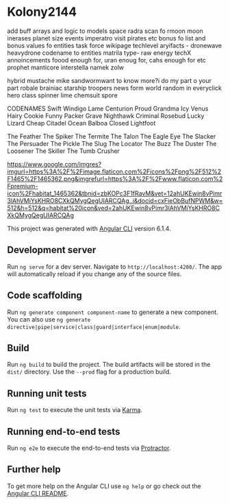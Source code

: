 # Kolony2144

add buff arrays and logic to models
space radra scan fo rmoon
moon inerases planet size
events imperatro visit pirates etc
bonus fo list and bonus values fo entities
task force
wikipage
techlevel
aryifacts - dronewave
heavydrone
codename to entities
matrila type- raw energy techX
annoincements foood enough for, uran enoug for, cahs enough for etc
prophet
manticore
interstella
namek
zolw

hybrid
mustache
mike
sandwormwant to know more?i do my part o your part
robale
brainiac
starship troopers
news form world random in everyclick 
hero class
spinner lime
chemsuit
spore





CODENAMES
Swift Windigo
Lame Centurion
Proud Grandma
Icy Venus
Hairy Cookie
Funny Packer
Grave Nighthawk
Criminal Rosebud
Lucky Lizard
Cheap Citadel
Ocean Balboa
Closed Lightfoot


The Feather
The Spiker
The Termite
The Talon
The Eagle Eye
The Slacker
The Persuader
The Pickle
The Slug
The Locator
The Buzz
The Duster
The Loosener
The Skiller
The Tumb Crusher











https://www.google.com/imgres?imgurl=https%3A%2F%2Fimage.flaticon.com%2Ficons%2Fpng%2F512%2F1465%2F1465362.png&imgrefurl=https%3A%2F%2Fwww.flaticon.com%2Fpremium-icon%2Fhabitat_1465362&tbnid=zbKOPc3F1fRavM&vet=12ahUKEwin8vPimr3lAhVMiYsKHRO8CXkQMygQegUIARCQAg..i&docid=cxFieObBufNPWM&w=512&h=512&q=habitat%20icon&ved=2ahUKEwin8vPimr3lAhVMiYsKHRO8CXkQMygQegUIARCQAg





This project was generated with [Angular CLI](https://github.com/angular/angular-cli) version 6.1.4.

## Development server

Run `ng serve` for a dev server. Navigate to `http://localhost:4200/`. The app will automatically reload if you change any of the source files.

## Code scaffolding

Run `ng generate component component-name` to generate a new component. You can also use `ng generate directive|pipe|service|class|guard|interface|enum|module`.

## Build

Run `ng build` to build the project. The build artifacts will be stored in the `dist/` directory. Use the `--prod` flag for a production build.

## Running unit tests

Run `ng test` to execute the unit tests via [Karma](https://karma-runner.github.io).

## Running end-to-end tests

Run `ng e2e` to execute the end-to-end tests via [Protractor](http://www.protractortest.org/).

## Further help

To get more help on the Angular CLI use `ng help` or go check out the [Angular CLI README](https://github.com/angular/angular-cli/blob/master/README.md).

